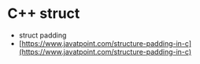 # C++ struct

* struct padding
* [https://www.javatpoint.com/structure-padding-in-c](https://www.javatpoint.com/structure-padding-in-c)
